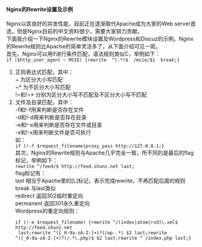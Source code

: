#### Nginx的Rewrite设置及示例  
Nginx以其良好的并发性能，目前正在逐渐取代Apache成为大家的Web server首选，但是Nginx目前的中文资料很少，需要大家努力贡献。   
下面我介绍一下Nginx的Rewrite模块设置及Wordpress和Discuz的示例。Nginx的Rewrite规则比Apache的简单灵活多了，从下面介绍可见一斑。  
首先，Nginx可以用if进行条件匹配，语法规则类似C，举例如下：    
`if ($http_user_agent ~ MSIE) {rewrite  ^(.*)$  /msie/$1  break;}`   
1. 正则表达式匹配，其中：   
   ~  为区分大小写匹配    
   ~* 为不区分大小写匹配    
   !~和!~* 分别为区分大小写不匹配及不区分大小写不匹配    
2. 文件及目录匹配，其中：   
   -f和!-f用来判断是否存在文件    
   -d和!-d用来判断是否存在目录    
   -e和!-e用来判断是否存在文件或目录    
   -x和!-x用来判断文件是否可执行    
   如：   
   `if (!-f $request_filename{proxy_pass http://127.0.0.1;}`    
   其次，Nginx的Rewrite规则与Apache几乎完全一致，所不同的是最后的flag标记，举例如下：   
   `rewrite ^/feed/$ http://feed.shunz.net last;`    
   flag标记有：   
   last 相当于Apache里的[L]标记，表示完成rewrite，不再匹配后面的规则     
   break 与last类似     
   redirect 返回302临时重定向     
   permanent 返回301永久重定向    
   Wordpress的重定向规则：    
   ```shell
   if (!-e $request_filename) {rewrite ^/(index|atom|rsd)\.xml$ http://feed.shunz.net
    last;rewrite ^([_0-9a-zA-Z-]+)?(/wp-.*) $2 last;rewrite 
   ^([_0-9a-zA-Z-]+)?(/.*\.php)$ $2 last;rewrite ^ /index.php last;}  
   ```
